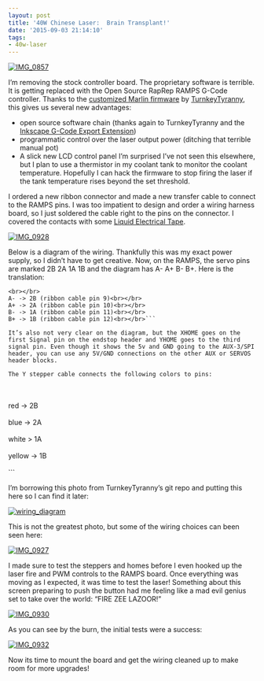 ```yaml
---
layout: post
title: '40W Chinese Laser:  Brain Transplant!'
date: '2015-09-03 21:14:10'
tags:
- 40w-laser
---
```



[![IMG_0857](https://i1.wp.com/res.cloudinary.com/thecase/image/upload/h_225,w_300/v1514683176/IMG_0857_yjtncu.jpg?resize=300%2C225)](https://i1.wp.com/res.cloudinary.com/thecase/image/upload/v1514683176/IMG_0857_yjtncu.jpg)

I’m removing the stock controller board. The proprietary software is terrible. It is getting replaced with the Open Source RapRep RAMPS G-Code controller. Thanks to the [customized Marlin firmware](https://github.com/TurnkeyTyranny/buildlog-lasercutter-marlin) by [TurnkeyTyranny](https://github.com/TurnkeyTyranny), this gives us several new advantages:

- open source software chain (thanks again to TurnkeyTyranny and the [Inkscape G-Code Export Extension](https://github.com/TurnkeyTyranny/laser-gcode-exporter-inkscape-plugin))
- programmatic control over the laser output power (ditching that terrible manual pot)
- A slick new LCD control panel
I’m surprised I’ve not seen this elsewhere, but I plan to use a thermistor in my coolant tank to monitor the coolant temperature. Hopefully I can hack the firmware to stop firing the laser if the tank temperature rises beyond the set threshold.

I ordered a new ribbon connector and made a new transfer cable to connect to the RAMPS pins. I was too impatient to design and order a wiring harness board, so I just soldered the cable right to the pins on the connector. I covered the contacts with some [Liquid Electrical Tape](http://amzn.to/1QcufwC).

[![IMG_0928](https://i1.wp.com/res.cloudinary.com/thecase/image/upload/h_300,w_225/v1514683174/IMG_0928_dckvym.jpg?resize=225%2C300)](https://i1.wp.com/res.cloudinary.com/thecase/image/upload/v1514683174/IMG_0928_dckvym.jpg)

Below is a diagram of the wiring. Thankfully this was my exact power supply, so I didn’t have to get creative. Now, on the RAMPS, the servo pins are marked 2B 2A 1A 1B and the diagram has A- A+ B- B+. Here is the translation:  
```
<br></br>
A- -> 2B (ribbon cable pin 9)<br></br>
A+ -> 2A (ribbon cable pin 10)<br></br>
B- -> 1A (ribbon cable pin 11)<br></br>
B+ -> 1B (ribbon cable pin 12)<br></br>```

It’s also not very clear on the diagram, but the XHOME goes on the first Signal pin on the endstop header and YHOME goes to the third signal pin. Even though it shows the 5v and GND going to the AUX-3/SPI header, you can use any 5V/GND connections on the other AUX or SERVOS header blocks.

The Y stepper cable connects the following colors to pins:  
```
<br></br>
red -> 2B<br></br>
blue -> 2A<br></br>
white > 1A<br></br>
yellow -> 1B<br></br>```

I’m borrowing this photo from TurnkeyTyranny’s git repo and putting this here so I can find it later:

[![wiring_diagram](https://i1.wp.com/res.cloudinary.com/thecase/image/upload/h_300,w_246/v1514683172/wiring_diagram_fbsjcf.jpg?resize=246%2C300)](https://i1.wp.com/res.cloudinary.com/thecase/image/upload/v1514683172/wiring_diagram_fbsjcf.jpg)

This is not the greatest photo, but some of the wiring choices can been seen here:

[![IMG_0927](https://i1.wp.com/res.cloudinary.com/thecase/image/upload/h_300,w_225/v1514683170/IMG_0927_tql2ay.jpg?resize=225%2C300)](https://i2.wp.com/res.cloudinary.com/thecase/image/upload/v1514683170/IMG_0927_tql2ay.jpg)

I made sure to test the steppers and homes before I even hooked up the laser fire and PWM controls to the RAMPS board. Once everything was moving as I expected, it was time to test the laser! Something about this screen preparing to push the button had me feeling like a mad evil genius set to take over the world: “FIRE ZEE LAZOOR!”

[![IMG_0930](https://i1.wp.com/res.cloudinary.com/thecase/image/upload/h_300,w_225/v1514683168/IMG_0930_bmlh0c.jpg?resize=225%2C300)](https://i0.wp.com/res.cloudinary.com/thecase/image/upload/v1514683168/IMG_0930_bmlh0c.jpg)

As you can see by the burn, the initial tests were a success:

[![IMG_0932](https://i0.wp.com/res.cloudinary.com/thecase/image/upload/h_300,w_225/v1514683166/IMG_0932_udufql.jpg?resize=225%2C300)](https://i1.wp.com/res.cloudinary.com/thecase/image/upload/v1514683166/IMG_0932_udufql.jpg)

Now its time to mount the board and get the wiring cleaned up to make room for more upgrades!



